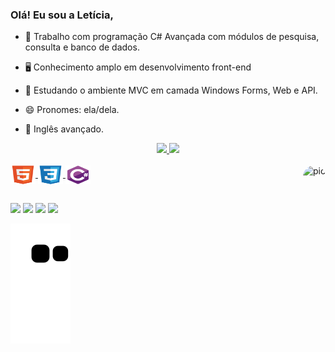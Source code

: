 ### Olá! Eu sou a Letícia,

- 🔭 Trabalho com programação C# Avançada com módulos de pesquisa, consulta e banco de dados.

- 🖥️ Conhecimento amplo em desenvolvimento front-end

- 🌱 Estudando o ambiente MVC em camada Windows Forms, Web e API.

- 😄 Pronomes: ela/dela.

- 💬 Inglês avançado.

<div align="center">
  <a href="https://github.com/leticiarisso">
  <img height="180em" src="https://github-readme-stats.vercel.app/api?username=leticiarisso&show_icons=true&theme=dracula&include_all_commits=true&count_private=true"/>
  <img height="180em" src="https://github-readme-stats.vercel.app/api/top-langs/?username=leticiarisso&layout=compact&langs_count=7&theme=dracula"/>
</div>
  
  <div style="display: inline_block"><br>
  
  <img align="center" alt="HTML" height="30" width="40" src="https://raw.githubusercontent.com/devicons/devicon/master/icons/html5/html5-original.svg">
  <img align="center" alt="CSS" height="30" width="40" src="https://raw.githubusercontent.com/devicons/devicon/master/icons/css3/css3-original.svg">
  <img align="center" alt="Csharp" height="30" width="40" src="https://raw.githubusercontent.com/devicons/devicon/master/icons/csharp/csharp-original.svg">
  <img align="right" alt="pic" height="150" style="border-radius:50px;" src="https://share-cdn.picrew.me/shareImg/org/202111/22839_IsVJAmCA.png">
</div>
  
  ##
 
<div> 

  <a href="https://instagram.com/lett.xe" target="_blank"><img src="https://img.shields.io/badge/-Instagram-%23E4405F?style=for-the-badge&logo=instagram&logoColor=white" target="_blank"></a>
 	<a href="https://www.twitch.tv/lettssss" target="_blank"><img src="https://img.shields.io/badge/Twitch-9146FF?style=for-the-badge&logo=twitch&logoColor=white" target="_blank"></a>
  <a href = "mailto:leticiagabriellecr@icloud.com"><img src="https://img.shields.io/badge/-Email-%23333?style=for-the-badge&logo=gmail&logoColor=white" target="_blank"></a>
  <a href="https://www.linkedin.com/in/leticiarisso/" target="_blank"><img src="https://img.shields.io/badge/-LinkedIn-%230077B5?style=for-the-badge&logo=linkedin&logoColor=white" target="_blank"></a> 
 
  ![Snake animation](https://github.com/rafaballerini/rafaballerini/blob/output/github-contribution-grid-snake.svg)
 
</div>
